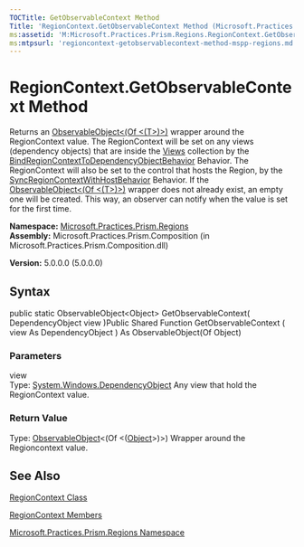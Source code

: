```yaml
---
TOCTitle: GetObservableContext Method
Title: 'RegionContext.GetObservableContext Method (Microsoft.Practices.Prism.Regions)'
ms:assetid: 'M:Microsoft.Practices.Prism.Regions.RegionContext.GetObservableContext(System.Windows.DependencyObject)'
ms:mtpsurl: 'regioncontext-getobservablecontext-method-mspp-regions.md'
---
```


# RegionContext.GetObservableContext Method

Returns an [ObservableObject&lt;(Of &lt;(T&gt;)&gt;)](https://msdn.microsoft.com/library/microsoft.practices.prism.observableobject%601) wrapper around the RegionContext value. The RegionContext will be set on any views (dependency objects) that are inside the [Views](https://msdn.microsoft.com/library/microsoft.practices.prism.regions.iregion.views) collection by the [BindRegionContextToDependencyObjectBehavior](https://msdn.microsoft.com/library/microsoft.practices.prism.regions.behaviors.bindregioncontexttodependencyobjectbehavior) Behavior. The RegionContext will also be set to the control that hosts the Region, by the [SyncRegionContextWithHostBehavior](https://msdn.microsoft.com/library/microsoft.practices.prism.regions.behaviors.syncregioncontextwithhostbehavior) Behavior. If the [ObservableObject&lt;(Of &lt;(T&gt;)&gt;)](https://msdn.microsoft.com/library/microsoft.practices.prism.observableobject%601) wrapper does not already exist, an empty one will be created. This way, an observer can notify when the value is set for the first time.

**Namespace:** [Microsoft.Practices.Prism.Regions](https://msdn.microsoft.com/library/microsoft.practices.prism.regions)
**Assembly:** Microsoft.Practices.Prism.Composition (in Microsoft.Practices.Prism.Composition.dll)

**Version:** 5.0.0.0 (5.0.0.0)

## Syntax
public static ObservableObject&lt;Object&gt; GetObservableContext( DependencyObject view )Public Shared Function GetObservableContext ( view As DependencyObject ) As ObservableObject(Of Object)

### Parameters

view  
Type: [System.Windows.DependencyObject](http://msdn.microsoft.com/en-us/library/ms589309)
Any view that hold the RegionContext value.

### Return Value

Type: [ObservableObject](https://msdn.microsoft.com/library/microsoft.practices.prism.observableobject%601)&lt;(Of &lt;([Object](http://msdn.microsoft.com/en-us/library/e5kfa45b)&gt;)&gt;)
Wrapper around the Regioncontext value.

## See Also
[RegionContext Class](https://msdn.microsoft.com/library/microsoft.practices.prism.regions.regioncontext)

[RegionContext Members](https://msdn.microsoft.com/allmembers.t:microsoft.practices.prism.regions.regioncontext)

[Microsoft.Practices.Prism.Regions Namespace](https://msdn.microsoft.com/library/microsoft.practices.prism.regions)
